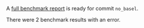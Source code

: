A [full benchmark report](https://github.com/github/hello-world/runs/4) is ready for commit `no_basel`.

There were 2 benchmark results with an error.
